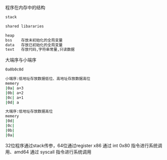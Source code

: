 程序在内存中的结构
```sh
stack

shared libararies

heap
bss    存放未初始化的全局变量
data   存放已初始化的全局变量
text   存放代码,字符串常量,只读数据
```

大端序与小端序
```sh
0a0b0c0d

小端序:低地址存放数据低位、高地址存放数据高位
memery
|0a| a+3
|0b| a+2
|0c| a+1
|0d| a

大端序:低地址存放数据高位
memery
|0d|
|0c|
|0b|
|0a|
```

32位程序通过stack传参，64位通过register
x86 通过 int 0x80 指令进行系统调用、amd64 通过 syscall 指令进行系统调用
